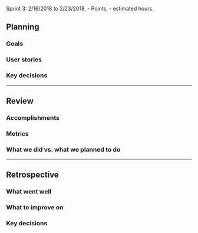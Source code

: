 Sprint 3: 2/16/2018 to 2/23/2018, - Points, - estimated hours.

## Planning

### Goals

### User stories

### Key decisions

***

## Review

### Accomplishments

### Metrics

### What we did vs. what we planned to do

***

## Retrospective

### What went well

### What to improve on

### Key decisions
